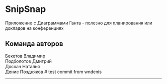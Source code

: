 
# SnipSnap

Приложение с Диаграммами Ганта - полезно для планирования или докладов на конференциях

## Команда авторов

Бекетов Владимир  
Подболотов Дмитрий  
Доскач Наталья  
Денис Поздняков # test commit from wndenis  
***
  
